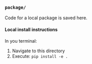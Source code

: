 ### `package/`

Code for a local package is saved here.

#### Local install instructions

In you terminal:
1. Navigate to this directory
2. Execute: `pip install -e .`